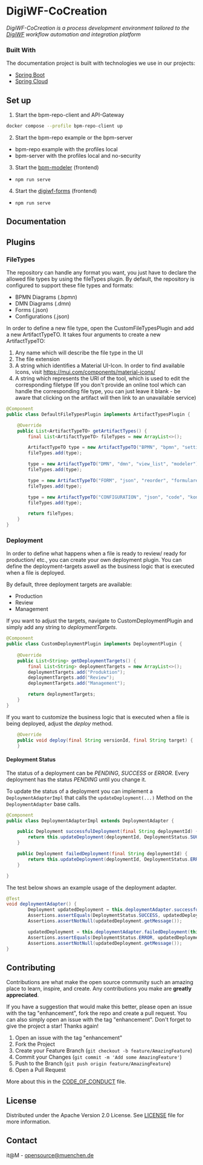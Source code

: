 # DigiWF-CoCreation

*DigiWF-CoCreation is a process development environment tailored to the [DigiWF](https://github.com/it-at-m/digiwf-core) workflow automation and integration platform*

### Built With

The documentation project is built with technologies we use in our projects:

* [Spring Boot](https://spring.io/projects/spring-boot)
* [Spring Cloud](https://spring.io/projects/spring-cloud)

## Set up

1. Start the bpm-repo-client and API-Gateway
```bash
docker compose --profile bpm-repo-client up
```
2. Start the bpm-repo example or the bpm-server
- bpm-repo example with the profiles local
- bpm-server with the profiles local and no-security
3. Start the [bpm-modeler](https://git.muenchen.de/digitalisierung/bpm-modeler) (frontend)
- `npm run serve`
4. Start the [digiwf-forms](https://git.muenchen.de/digitalisierung/digiwf-forms) (frontend)
- `npm run serve`

## Documentation

## Plugins

### FileTypes

The repository can handle any format you want, you just have to declare the allowed file types by using the fileTypes plugin.
By default, the repository is configured to support these file types and formats:
- BPMN Diagrams (.bpmn)
- DMN Diagrams (.dmn)
- Forms (.json)
- Configurations (.json)

In order to define a new file type, open the CustomFileTypesPlugin and add a new ArtifactTypeTO.
It takes four arguments to create a new ArtifactTypeTO:
1. Any name which will describe the file type in the UI
2. The file extension
3. A string which identifies a Material UI-Icon. In order to find available Icons, visit https://mui.com/components/material-icons/
4. A string which represents the URI of the tool, which is used to edit the corresponding filetype (If you don't provide an online tool which can handle the corresponding file type, you can just leave it blank - be aware that clicking on the artifact will then link to an unavailable service)

```java
@Component
public class DefaultFileTypesPlugin implements ArtifactTypesPlugin {

    @Override
    public List<ArtifactTypeTO> getArtifactTypes() {
        final List<ArtifactTypeTO> fileTypes = new ArrayList<>();

        ArtifactTypeTO type = new ArtifactTypeTO("BPMN", "bpmn", "settings", "modeler");
        fileTypes.add(type);

        type = new ArtifactTypeTO("DMN", "dmn", "view_list", "modeler");
        fileTypes.add(type);

        type = new ArtifactTypeTO("FORM", "json", "reorder", "formulare");
        fileTypes.add(type);

        type = new ArtifactTypeTO("CONFIGURATION", "json", "code", "konfiguration");
        fileTypes.add(type);

        return fileTypes;
    }
}
```

### Deployment

In order to define what happens when a file is ready to review/ ready for production/ etc., you can create your own deployment plugin. You can define the deployment-targets aswell as the business logic that is executed when a file is deployed.

By default, three deployment targets are available:
- Production
- Review
- Management

If you want to adjust the targets, navigate to CustomDeploymentPlugin and simply add any string to *deploymentTargets*.

```java
@Component
public class CustomDeploymentPlugin implements DeploymentPlugin {
    
    @Override
    public List<String> getDeploymentTargets() {
        final List<String> deploymentTargets = new ArrayList<>();
        deploymentTargets.add("Produktion");
        deploymentTargets.add("Review");
        deploymentTargets.add("Management");

        return deploymentTargets;
    }
}
```

If you want to customize the business logic that is executed when a file is being deployed, adjust the *deploy* method.
```java
    @Override
    public void deploy(final String versionId, final String target) {
    }
```

#### Deployment Status

The status of a deployment can be *PENDING*, *SUCCESS* or *ERROR*. Every deployment has the status *PENDING* until you change it.

To update the status of a deployment you can implement a `DeploymentAdapterImpl` that calls the `updateDeployment(...)` Method
on the `DeploymentAdapter` base calls.

```java
@Component
public class DeploymentAdapterImpl extends DeploymentAdapter {

    public Deployment successfulDeployment(final String deploymentId) {
        return this.updateDeployment(deploymentId, DeploymentStatus.SUCCESS, "Deployment was successful");
    }

    public Deployment failedDeployment(final String deploymentId) {
        return this.updateDeployment(deploymentId, DeploymentStatus.ERROR, "Deployment failed");
    }

}
```

The test below shows an example usage of the deployment adapter.

```java
@Test
void deploymentAdapter() {
        Deployment updatedDeployment = this.deploymentAdapter.successfulDeployment(this.deployment.getId());
        Assertions.assertEquals(DeploymentStatus.SUCCESS, updatedDeployment.getStatus());
        Assertions.assertNotNull(updatedDeployment.getMessage());

        updatedDeployment = this.deploymentAdapter.failedDeployment(this.deployment.getId());
        Assertions.assertEquals(DeploymentStatus.ERROR, updatedDeployment.getStatus());
        Assertions.assertNotNull(updatedDeployment.getMessage());
}
```

## Contributing

Contributions are what make the open source community such an amazing place to learn, inspire, and create. Any contributions you make are **greatly appreciated**.

If you have a suggestion that would make this better, please open an issue with the tag "enhancement", fork the repo and create a pull request. You can also simply open an issue with the tag "enhancement".
Don't forget to give the project a star! Thanks again!

1. Open an issue with the tag "enhancement"
2. Fork the Project
3. Create your Feature Branch (`git checkout -b feature/AmazingFeature`)
4. Commit your Changes (`git commit -m 'Add some AmazingFeature'`)
5. Push to the Branch (`git push origin feature/AmazingFeature`)
6. Open a Pull Request

More about this in the [CODE_OF_CONDUCT](/CODE_OF_CONDUCT.md) file.

## License

Distributed under the Apache Version 2.0 License. See [LICENSE](LICENSE) file for more information.

## Contact

it@M - opensource@muenchen.de
